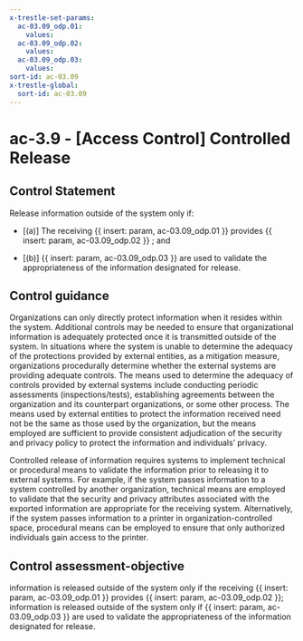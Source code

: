 ```yaml
---
x-trestle-set-params:
  ac-03.09_odp.01:
    values:
  ac-03.09_odp.02:
    values:
  ac-03.09_odp.03:
    values:
sort-id: ac-03.09
x-trestle-global:
  sort-id: ac-03.09
---
```


# ac-3.9 - \[Access Control\] Controlled Release

## Control Statement

Release information outside of the system only if:

- \[(a)\] The receiving {{ insert: param, ac-03.09_odp.01 }} provides {{ insert: param, ac-03.09_odp.02 }} ; and

- \[(b)\] {{ insert: param, ac-03.09_odp.03 }} are used to validate the appropriateness of the information designated for release.

## Control guidance

Organizations can only directly protect information when it resides within the system. Additional controls may be needed to ensure that organizational information is adequately protected once it is transmitted outside of the system. In situations where the system is unable to determine the adequacy of the protections provided by external entities, as a mitigation measure, organizations procedurally determine whether the external systems are providing adequate controls. The means used to determine the adequacy of controls provided by external systems include conducting periodic assessments (inspections/tests), establishing agreements between the organization and its counterpart organizations, or some other process. The means used by external entities to protect the information received need not be the same as those used by the organization, but the means employed are sufficient to provide consistent adjudication of the security and privacy policy to protect the information and individuals’ privacy.

Controlled release of information requires systems to implement technical or procedural means to validate the information prior to releasing it to external systems. For example, if the system passes information to a system controlled by another organization, technical means are employed to validate that the security and privacy attributes associated with the exported information are appropriate for the receiving system. Alternatively, if the system passes information to a printer in organization-controlled space, procedural means can be employed to ensure that only authorized individuals gain access to the printer.

## Control assessment-objective

information is released outside of the system only if the receiving {{ insert: param, ac-03.09_odp.01 }} provides {{ insert: param, ac-03.09_odp.02 }};
information is released outside of the system only if {{ insert: param, ac-03.09_odp.03 }} are used to validate the appropriateness of the information designated for release.
